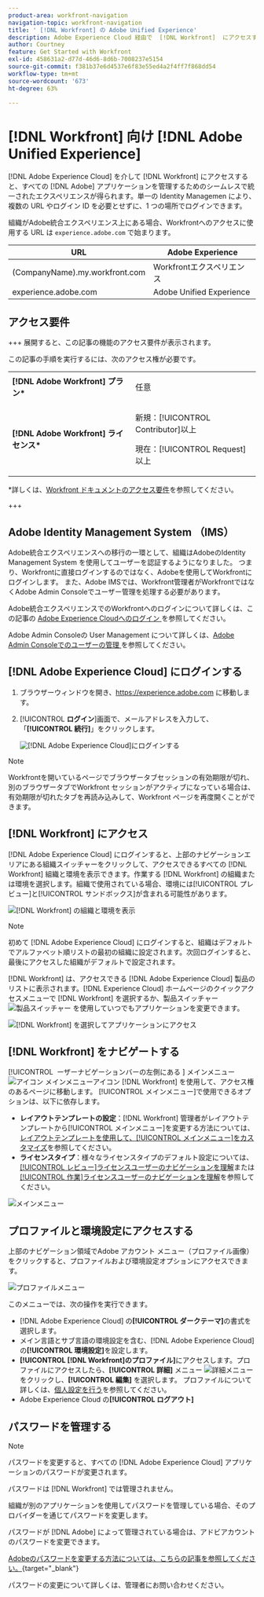 ```yaml
---
product-area: workfront-navigation
navigation-topic: workfront-navigation
title: ' [!DNL Workfront] の Adobe Unified Experience'
description: Adobe Experience Cloud 経由で  [!DNL Workfront]  にアクセスすると、すべての Adobe アプリケーションを管理するためのシームレスで統一されたエクスペリエンスが得られます。
author: Courtney
feature: Get Started with Workfront
exl-id: 458631a2-d77d-46d6-8d6b-7008237e5154
source-git-commit: f381b37e6d4537e6f83e55ed4a2f4ff7f868dd54
workflow-type: tm+mt
source-wordcount: '673'
ht-degree: 63%

---
```


# [!DNL Workfront] 向け [!DNL Adobe Unified Experience]

<!--Audited: 10/2024-->

[!DNL Adobe Experience Cloud] を介して [!DNL Workfront] にアクセスすると、すべての [!DNL Adobe] アプリケーションを管理するためのシームレスで統一されたエクスペリエンスが得られます。単一の Identity Managemen により、複数の URL やログイン ID を必要とせずに、1 つの場所でログインできます。

組織がAdobe統合エクスペリエンス上にある場合、Workfrontへのアクセスに使用する URL は `experience.adobe.com` で始まります。

| URL | Adobe Experience |
|------------|------------|
| (CompanyName).my.workfront.com | Workfrontエクスペリエンス |
| experience.adobe.com | Adobe Unified Experience |

## アクセス要件

+++ 展開すると、この記事の機能のアクセス要件が表示されます。 

この記事の手順を実行するには、次のアクセス権が必要です。

<table style="table-layout:auto"> 
 <col> 
 <col> 
 <tbody> 
  <tr> 
   <td role="rowheader"><strong>[!DNL Adobe Workfront] プラン*</strong></td> 
   <td> <p>任意</p> </td> 
  </tr> 
  <tr> 
   <td role="rowheader"><strong>[!DNL Adobe Workfront] ライセンス*</strong></td> 
   <td> <p>新規：[!UICONTROL Contributor]以上</p> 
   <p>現在：[!UICONTROL Request] 以上</p> </td> 
  </tr> 
 </tbody> 
</table>

*詳しくは、[Workfront ドキュメントのアクセス要件](/help/quicksilver/administration-and-setup/add-users/access-levels-and-object-permissions/access-level-requirements-in-documentation.md)を参照してください。

+++

<!--DELETE THIS SECTION MARCH 2026-->

<!--## Prerequisites

Your organization's instance of [!DNL Workfront] must be onboarded to the [!DNL Adobe Business Platform] or the [!DNL Adobe Admin Console].

If you have questions about onboarding to the [!DNL Adobe Admin Console], see the [[!DNL Adobe Unified Experience] FAQ](/help/quicksilver/workfront-basics/navigate-workfront/workfront-navigation/unified-experience-faq.md/).-->

## Adobe Identity Management System （IMS）

Adobe統合エクスペリエンスへの移行の一環として、組織はAdobeのIdentity Management System を使用してユーザーを認証するようになりました。 つまり、Workfrontに直接ログインするのではなく、Adobeを使用してWorkfrontにログインします。 また、Adobe IMSでは、Workfront管理者がWorkfrontではなくAdobe Admin Consoleでユーザー管理を処理する必要があります。

Adobe統合エクスペリエンスでのWorkfrontへのログインについて詳しくは、この記事の [Adobe Experience Cloudへのログイン ](#log-in-to-adobe-experience-cloud) を参照してください。

Adobe Admin Consoleの User Management について詳しくは、[Adobe Admin Consoleでのユーザーの管理 ](/help/quicksilver/administration-and-setup/add-users/create-and-manage-users/admin-console.md) を参照してください。

## [!DNL Adobe Experience Cloud] にログインする

1. ブラウザーウィンドウを開き、<https://experience.adobe.com> に移動します。
1. [!UICONTROL **ログイン**]&#x200B;画面で、メールアドレスを入力して、「**[!UICONTROL 続行]**」をクリックします。

   ![[!DNL Adobe Experience Cloud]](assets/aec-login-page.png)にログインする

>[!NOTE]
>
>Workfrontを開いているページでブラウザータブセッションの有効期限が切れ、別のブラウザータブでWorkfront セッションがアクティブになっている場合は、有効期限が切れたタブを再読み込みして、Workfront ページを再度開くことができます。

## [!DNL Workfront] にアクセス

[!DNL Adobe Experience Cloud] にログインすると、上部のナビゲーションエリアにある組織スイッチャーをクリックして、アクセスできるすべての [!DNL Workfront] 組織と環境を表示できます。作業する [!DNL Workfront] の組織または環境を選択します。組織で使用されている場合、環境には[!UICONTROL プレビュー]と[!UICONTROL サンドボックス]が含まれる可能性があります。

![ [!DNL Workfront] の組織と環境を表示 ](assets/aec-view-all-orgs.png)

>[!NOTE]
>
>初めて [!DNL Adobe Experience Cloud] にログインすると、組織はデフォルトでアルファベット順リストの最初の組織に設定されます。次回ログインすると、最後にアクセスした組織がデフォルトで設定されます。

[!DNL Workfront] は、アクセスできる [!DNL Adobe Experience Cloud] 製品のリストに表示されます。[!DNL Experience Cloud] ホームページのクイックアクセスメニューで [!DNL Workfront] を選択するか、製品スイッチャー ![製品スイッチャー](assets/main-menu-icon.png) を使用していつでもアプリケーションを変更できます。

![ [!DNL Workfront] を選択してアプリケーションにアクセス ](assets/aec-product-switcher.png)

## [!DNL Workfront] をナビゲートする

[!UICONTROL &#x200B; ーザーナビゲーションバーの左側にある &#x200B;] メインメニュー ![ アイコン ](assets/main-menu-icon-left-nav.png) メインメニューアイコン [!DNL Workfront] を使用して、アクセス権のあるページに移動します。 [!UICONTROL メインメニュー]で使用できるオプションは、以下に依存します。

* **レイアウトテンプレートの設定**：[!DNL Workfront] 管理者がレイアウトテンプレートから[!UICONTROL メインメニュー]を変更する方法については、[レイアウトテンプレートを使用して、[!UICONTROL メインメニュー]をカスタマイズ](/help/quicksilver/administration-and-setup/customize-workfront/use-layout-templates/customize-main-menu.md)を参照してください。
* **ライセンスタイプ**：様々なライセンスタイプのデフォルト設定については、[[!UICONTROL レビュー]ライセンスユーザーのナビゲーションを理解](/help/quicksilver/workfront-basics/navigate-workfront/workfront-navigation/reviewer-global-navigation-bar.md)または[[!UICONTROL 作業]ライセンスユーザーのナビゲーションを理解](/help/quicksilver/workfront-basics/navigate-workfront/workfront-navigation/worker-global-navigation-bar.md)を参照してください。

![メインメニュー](assets/main-menu-options-left-nav.png)

## プロファイルと環境設定にアクセスする

上部のナビゲーション領域でAdobe アカウント メニュー（プロファイル画像）をクリックすると、プロファイルおよび環境設定オプションにアクセスできます。

![プロファイルメニュー](assets/aec-profile-picture-menu.png)

このメニューでは、次の操作を実行できます。

* [!DNL Adobe Experience Cloud] の&#x200B;**[!UICONTROL ダークテーマ]**&#x200B;の書式を選択します。
* メイン言語とサブ言語の環境設定を含む、[!DNL Adobe Experience Cloud] の&#x200B;**[!UICONTROL 環境設定]**&#x200B;を設定します。
* **[!UICONTROL [!DNL Workfront]のプロファイル]**&#x200B;にアクセスします。プロファイルにアクセスしたら、**[!UICONTROL 詳細]** メニュー ![ 詳細メニュー ](assets/more-icon.png) をクリックし、**[!UICONTROL 編集]** を選択します。 プロファイルについて詳しくは、[個人設定を行う](/help/quicksilver/workfront-basics/manage-your-account-and-profile/configuring-your-user-profile/configure-my-settings.md)を参照してください。
* Adobe Experience Cloud の&#x200B;**[!UICONTROL ログアウト]**

## パスワードを管理する

>[!NOTE]
>
>パスワードを変更すると、すべての [!DNL Adobe Experience Cloud] アプリケーションのパスワードが変更されます。

パスワードは [!DNL Workfront] では管理されません。

組織が別のアプリケーションを使用してパスワードを管理している場合、そのプロバイダーを通じてパスワードを変更します。

パスワードが [!DNL Adobe] によって管理されている場合は、アドビアカウントのパスワードを変更できます。

[Adobeのパスワードを変更する方法については、こちらの記事を参照してください。](https://helpx.adobe.com/manage-account/using/change-or-reset-password.html){target="_blank"}

パスワードの変更について詳しくは、管理者にお問い合わせください。


